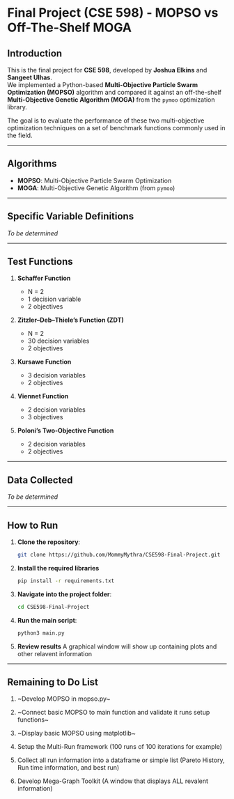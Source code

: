# Final Project (CSE 598) - MOPSO vs Off-The-Shelf MOGA

## Introduction

This is the final project for **CSE 598**, developed by **Joshua Elkins** and **Sangeet Ulhas**.  
We implemented a Python-based **Multi-Objective Particle Swarm Optimization (MOPSO)** algorithm and compared it against an off-the-shelf **Multi-Objective Genetic Algorithm (MOGA)** from the `pymoo` optimization library.  

The goal is to evaluate the performance of these two multi-objective optimization techniques on a set of benchmark functions commonly used in the field.

---

## Algorithms

- **MOPSO**: Multi-Objective Particle Swarm Optimization  
- **MOGA**: Multi-Objective Genetic Algorithm (from `pymoo`)

---

## Specific Variable Definitions

*To be determined*

---

## Test Functions

1. **Schaffer Function**
   - N = 2
   - 1 decision variable
   - 2 objectives  

2. **Zitzler–Deb–Thiele’s Function (ZDT)**
   - N = 2
   - 30 decision variables
   - 2 objectives  

3. **Kursawe Function**
   - 3 decision variables
   - 2 objectives  

4. **Viennet Function**
   - 2 decision variables
   - 3 objectives  

5. **Poloni’s Two-Objective Function**
   - 2 decision variables
   - 2 objectives  

---

## Data Collected

*To be determined*

---

## How to Run

1. **Clone the repository**:
   ```bash
   git clone https://github.com/MommyMythra/CSE598-Final-Project.git
   ```

2. **Install the required libraries**
    ```bash
    pip install -r requirements.txt
    ```


3. **Navigate into the project folder**:
    ```bash
    cd CSE598-Final-Project
    ```
4. **Run the main script**:
    ```bash
    python3 main.py
    ```
5. **Review results**
    A graphical window will show up containing plots and other relavent information

---

## Remaining to Do List

1. ~Develop MOPSO in mopso.py~

2. ~Connect basic MOPSO to main function and validate it runs setup functions~

3. ~Display basic MOPSO using matplotlib~

4. Setup the Multi-Run framework (100 runs of 100 iterations for example)

5. Collect all run information into a dataframe or simple list (Pareto History, Run time information, and best run)

6. Develop Mega-Graph Toolkit (A window that displays ALL revalent information)
